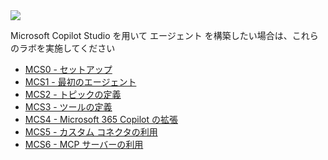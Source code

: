 <div class="cc-lab-toc mcs-path">
  <img src="/copilot-camp/assets/images/path-icons/MCS-path-heading.png"></img>
  <div>
    <p>Microsoft Copilot Studio を用いて エージェント を構築したい場合は、これらのラボを実施してください</p>
    <ul>
      <li><a href="/copilot-camp/pages/make/copilot-studio/00-prerequisites/">MCS0 - セットアップ</a></li>
      <li><a href="/copilot-camp/pages/make/copilot-studio/01-first-agent/">MCS1 - 最初のエージェント</a></li>
      <li><a href="/copilot-camp/pages/make/copilot-studio/02-topics/">MCS2 - トピックの定義</a></li>
      <li><a href="/copilot-camp/pages/make/copilot-studio/03-actions/">MCS3 - ツールの定義</a></li>
      <li><a href="/copilot-camp/pages/make/copilot-studio/04-extending-m365-copilot/">MCS4 - Microsoft 365 Copilot の拡張</a></li>
      <li><a href="/copilot-camp/pages/make/copilot-studio/05-connectors/">MCS5 - カスタム コネクタの利用</a></li>
      <li><a href="/copilot-camp/pages/make/copilot-studio/06-mcp/">MCS6 - MCP サーバーの利用</a></li>
    </ul>
  </div>
</div>

<script>
(() => {

// This script decorates the table of contents with a "you are here" indicator.
const toc = document.getElementsByClassName('cc-lab-toc');
for (const div of toc) {
    const lis = div.querySelectorAll('li');
    for (const li of lis) {
        const anchor = li.querySelector('a');
        if (location.href.includes(anchor.href)) {
            const span = document.createElement("span");
            span.innerHTML = "YOU&nbsp;ARE&nbsp;HERE";
            li.appendChild(span);
        }
    }    
}
})();
</script>